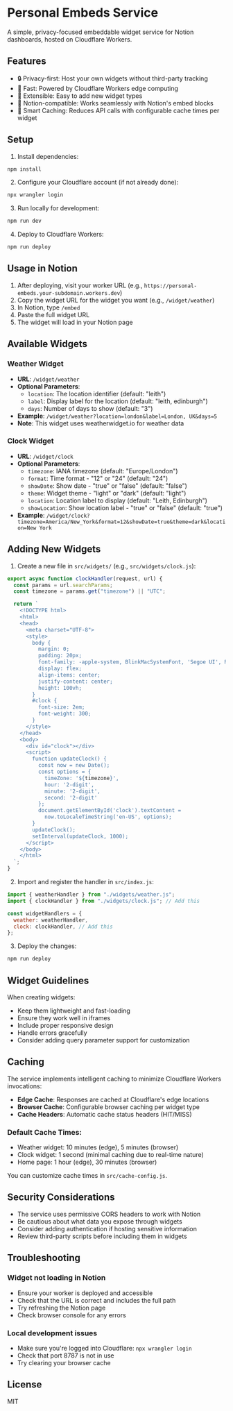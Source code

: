 # Personal Embeds Service

A simple, privacy-focused embeddable widget service for Notion dashboards, hosted on Cloudflare Workers.

## Features

- 🔒 Privacy-first: Host your own widgets without third-party tracking
- 🚀 Fast: Powered by Cloudflare Workers edge computing
- 🎨 Extensible: Easy to add new widget types
- 📱 Notion-compatible: Works seamlessly with Notion's embed blocks
- 💾 Smart Caching: Reduces API calls with configurable cache times per widget

## Setup

1. Install dependencies:

```bash
npm install
```

2. Configure your Cloudflare account (if not already done):

```bash
npx wrangler login
```

3. Run locally for development:

```bash
npm run dev
```

4. Deploy to Cloudflare Workers:

```bash
npm run deploy
```

## Usage in Notion

1. After deploying, visit your worker URL (e.g., `https://personal-embeds.your-subdomain.workers.dev`)
2. Copy the widget URL for the widget you want (e.g., `/widget/weather`)
3. In Notion, type `/embed`
4. Paste the full widget URL
5. The widget will load in your Notion page

## Available Widgets

### Weather Widget

- **URL**: `/widget/weather`
- **Optional Parameters**:
  - `location`: The location identifier (default: "leith")
  - `label`: Display label for the location (default: "leith, edinburgh")
  - `days`: Number of days to show (default: "3")
- **Example**: `/widget/weather?location=london&label=London, UK&days=5`
- **Note**: This widget uses weatherwidget.io for weather data

### Clock Widget

- **URL**: `/widget/clock`
- **Optional Parameters**:
  - `timezone`: IANA timezone (default: "Europe/London")
  - `format`: Time format - "12" or "24" (default: "24")
  - `showDate`: Show date - "true" or "false" (default: "false")
  - `theme`: Widget theme - "light" or "dark" (default: "light")
  - `location`: Location label to display (default: "Leith, Edinburgh")
  - `showLocation`: Show location label - "true" or "false" (default: "true")
- **Example**: `/widget/clock?timezone=America/New_York&format=12&showDate=true&theme=dark&location=New York`

## Adding New Widgets

1. Create a new file in `src/widgets/` (e.g., `src/widgets/clock.js`):

```javascript
export async function clockHandler(request, url) {
  const params = url.searchParams;
  const timezone = params.get("timezone") || "UTC";

  return `
    <!DOCTYPE html>
    <html>
    <head>
      <meta charset="UTF-8">
      <style>
        body {
          margin: 0;
          padding: 20px;
          font-family: -apple-system, BlinkMacSystemFont, 'Segoe UI', Roboto, sans-serif;
          display: flex;
          align-items: center;
          justify-content: center;
          height: 100vh;
        }
        #clock {
          font-size: 2em;
          font-weight: 300;
        }
      </style>
    </head>
    <body>
      <div id="clock"></div>
      <script>
        function updateClock() {
          const now = new Date();
          const options = {
            timeZone: '${timezone}',
            hour: '2-digit',
            minute: '2-digit',
            second: '2-digit'
          };
          document.getElementById('clock').textContent = 
            now.toLocaleTimeString('en-US', options);
        }
        updateClock();
        setInterval(updateClock, 1000);
      </script>
    </body>
    </html>
  `;
}
```

2. Import and register the handler in `src/index.js`:

```javascript
import { weatherHandler } from "./widgets/weather.js";
import { clockHandler } from "./widgets/clock.js"; // Add this

const widgetHandlers = {
  weather: weatherHandler,
  clock: clockHandler, // Add this
};
```

3. Deploy the changes:

```bash
npm run deploy
```

## Widget Guidelines

When creating widgets:

- Keep them lightweight and fast-loading
- Ensure they work well in iframes
- Include proper responsive design
- Handle errors gracefully
- Consider adding query parameter support for customization

## Caching

The service implements intelligent caching to minimize Cloudflare Workers invocations:

- **Edge Cache**: Responses are cached at Cloudflare's edge locations
- **Browser Cache**: Configurable browser caching per widget type
- **Cache Headers**: Automatic cache status headers (HIT/MISS)

### Default Cache Times:

- Weather widget: 10 minutes (edge), 5 minutes (browser)
- Clock widget: 1 second (minimal caching due to real-time nature)
- Home page: 1 hour (edge), 30 minutes (browser)

You can customize cache times in `src/cache-config.js`.

## Security Considerations

- The service uses permissive CORS headers to work with Notion
- Be cautious about what data you expose through widgets
- Consider adding authentication if hosting sensitive information
- Review third-party scripts before including them in widgets

## Troubleshooting

### Widget not loading in Notion

- Ensure your worker is deployed and accessible
- Check that the URL is correct and includes the full path
- Try refreshing the Notion page
- Check browser console for any errors

### Local development issues

- Make sure you're logged into Cloudflare: `npx wrangler login`
- Check that port 8787 is not in use
- Try clearing your browser cache

## License

MIT
